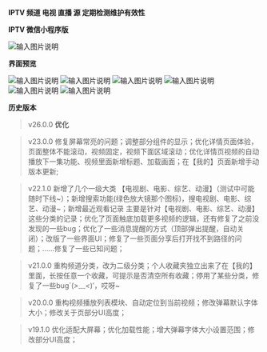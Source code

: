  **IPTV 频道 电视 直播 源 定期检测维护有效性** 



 **IPTV 微信小程序版** 



![输入图片说明](https://gitee.com/qingwei248/ds/raw/master/new/chqc.png "chqc.png")



**界面预览**



![输入图片说明](https://gitee.com/qingwei248/ds/raw/master/25/1.png "1.png") 
![输入图片说明](https://gitee.com/qingwei248/ds/raw/master/25/2.png "2.png")
![输入图片说明](https://gitee.com/qingwei248/ds/raw/master/25/3.png "3.png")
![输入图片说明](https://gitee.com/qingwei248/ds/raw/master/25/4.png "4.png")
![输入图片说明](https://gitee.com/qingwei248/ds/raw/master/25/5.png "5.png")
![输入图片说明](https://gitee.com/qingwei248/ds/raw/master/25/6.png "6.png")



**历史版本** 

> v26.0.0 **优化**



> v23.0.0 修复屏幕常亮的问题；调整部分组件的显示；优化详情页面体验，页面整体不能滚动，视频固定，视频下面区域滚动；优化详情页视频的自动播放下一集功能、视频里面新增标题、加载画面；在【我的】页面新增手动 版本更新;



> v22.1.0 新增了几个一级大类 【电视剧、电影、综艺、动漫】（测试中可能随时下线~）；新增搜索功能(绿色放大镜那个图标)，搜电视剧、电影、综艺、动漫~；新增最近观看记录 主要是针对【电视剧、电影、综艺、动漫】这些分类的记录；优化了页面触底加载更多视频的逻辑，还有修复了之前没发现的一些bug；优化了一些消息提醒的方式（顶部弹出提醒，自动关闭）；改版了一些界面UI；修复了一些页面分享后打开找不到路径的问题；......修复了一些已知问题；



> v21.0.0 重构频道分类，改为二级分类；个人收藏夹独立出来了在【我的】里面，长按任意一个收藏，可提示是否清空所有收藏；停用了某些分类，修复了一些bug`(*>﹏<*)′，哎呀~



> v20.0.0 重构视频播放列表模块、自动定位到当前视频；修改弹幕默认字体大小；修改关于页部分UI高度；



> v19.1.0 优化适配大屏幕；优化加载性能；增大弹幕字体大小设置范围；修改部分UI高度；






